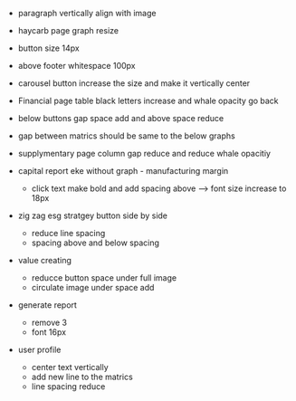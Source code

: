 - paragraph vertically align with image
- haycarb page graph resize
- button size 14px
- above footer whitespace 100px
- carousel button increase the size and make it vertically center
- Financial page table black letters increase and whale opacity go back
- below buttons gap space add and above space reduce
- gap between matrics should be same to the below graphs
- supplymentary page column gap reduce and reduce whale opacitiy
- capital report eke without graph - manufacturing margin
  - click text make bold and add spacing above --> font size increase to 18px
- zig zag esg stratgey button side by side

  - reduce line spacing
  - spacing above and below spacing

- value creating

  - reducce button space under full image
  - circulate image under space add

- generate report

  - remove 3
  - font 16px

- user profile
  - center text vertically
  - add new line to the matrics
  - line spacing reduce
